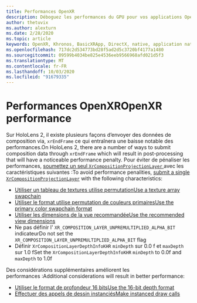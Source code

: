 ```yaml
---
title: Performances OpenXR
description: Déboguez les performances du GPU pour vos applications OpenXR.
author: thetuvix
ms.author: alexturn
ms.date: 2/28/2020
ms.topic: article
keywords: OpenXR, Khronos, BasicXRApp, DirectX, native, application native, moteur personnalisé, intergiciel, performances, optimisation, débogage GPU, RenderDoc, PIX
ms.openlocfilehash: 717dc2d534773bd28f5ad2d5c3720bf4177a1480
ms.sourcegitcommit: 09599b4034be825e4536eeb9566968afd021d5f3
ms.translationtype: MT
ms.contentlocale: fr-FR
ms.lasthandoff: 10/03/2020
ms.locfileid: "91679335"
---
```

# <a name="openxr-performance"></a><span data-ttu-id="332b2-104">Performances OpenXR</span><span class="sxs-lookup"><span data-stu-id="332b2-104">OpenXR performance</span></span>

<span data-ttu-id="332b2-105">Sur HoloLens 2, il existe plusieurs façons d’envoyer des données de composition via, `xrEndFrame` ce qui entraînera une baisse notable des performances.</span><span class="sxs-lookup"><span data-stu-id="332b2-105">On HoloLens 2, there are a number of ways to submit composition data through `xrEndFrame` which will result in post-processing that will have a noticeable performance penalty.</span></span>
<span data-ttu-id="332b2-106">Pour éviter de pénaliser les performances, [soumettez un seul `XrCompositionProjectionLayer` ](openxr-best-practices.md#use-a-single-projection-layer) avec les caractéristiques suivantes :</span><span class="sxs-lookup"><span data-stu-id="332b2-106">To avoid performance penalities, [submit a single `XrCompositionProjectionLayer`](openxr-best-practices.md#use-a-single-projection-layer) with the following characteristics:</span></span>
* [<span data-ttu-id="332b2-107">Utiliser un tableau de textures utilise permutation</span><span class="sxs-lookup"><span data-stu-id="332b2-107">Use a texture array swapchain</span></span>](openxr-best-practices.md#render-with-texture-array-and-vprt)
* [<span data-ttu-id="332b2-108">Utiliser le format utilise permutation de couleurs primaires</span><span class="sxs-lookup"><span data-stu-id="332b2-108">Use the primary color swapchain format</span></span>](openxr-best-practices.md#select-a-swapchain-format)
* [<span data-ttu-id="332b2-109">Utiliser les dimensions de la vue recommandée</span><span class="sxs-lookup"><span data-stu-id="332b2-109">Use the recommended view dimensions</span></span>](openxr-best-practices.md#render-with-recommended-rendering-parameters-and-frame-timing)
* <span data-ttu-id="332b2-110">Ne pas définir l' `XR_COMPOSITION_LAYER_UNPREMULTIPLIED_ALPHA_BIT` indicateur</span><span class="sxs-lookup"><span data-stu-id="332b2-110">Do not set the `XR_COMPOSITION_LAYER_UNPREMULTIPLIED_ALPHA_BIT` flag</span></span>
* <span data-ttu-id="332b2-111">Définir `XrCompositionLayerDepthInfoKHR` `minDepth` sur 0.0 f et `maxDepth` sur 1.0 f</span><span class="sxs-lookup"><span data-stu-id="332b2-111">Set the `XrCompositionLayerDepthInfoKHR` `minDepth` to 0.0f and `maxDepth` to 1.0f</span></span>

<span data-ttu-id="332b2-112">Des considérations supplémentaires améliorent les performances :</span><span class="sxs-lookup"><span data-stu-id="332b2-112">Additional considerations will result in better performance:</span></span>
* [<span data-ttu-id="332b2-113">Utiliser le format de profondeur 16 bits</span><span class="sxs-lookup"><span data-stu-id="332b2-113">Use the 16-bit depth format</span></span>](openxr-best-practices.md#choose-a-reasonable-depth-range)
* [<span data-ttu-id="332b2-114">Effectuer des appels de dessin instanciés</span><span class="sxs-lookup"><span data-stu-id="332b2-114">Make instanced draw calls</span></span>](openxr-best-practices.md#render-with-texture-array-and-vprt)
